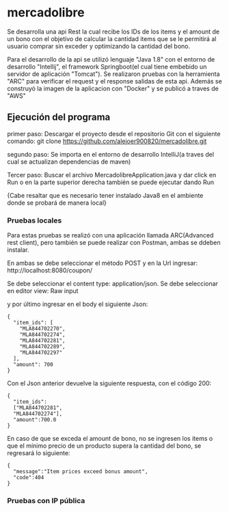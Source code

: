 # mercadolibre
Se desarrolla una api Rest la cual recibe los IDs de los items y el amount de un bono con 
el objetivo de calcular la cantidad items que se le permitirá al usuario comprar sin exceder
y optimizando la cantidad del bono.

Para el desarrollo de la api se utilizó lenguaje "Java 1.8" con el entorno de desarrollo "Intellij", el framework Springboot(el cual tiene embebido un servidor de aplicación "Tomcat").
Se realizaron pruebas con la herramienta "ARC" para verificar el request y el response salidas de esta api.
Además se construyó la imagen de la aplicacion con "Docker" y se publicó a traves de "AWS"

## Ejecución del programa

primer paso: Descargar el proyecto desde el repositorio Git con el siguiente comando: git clone https://github.com/alejoer900820/mercadolibre.git

segundo paso: Se importa en el entorno de desarrollo IntelliJ(a traves del cual se actualizan dependencias de maven)

Tercer paso: Buscar el archivo MercadolibreApplication.java y dar click en Run o en la parte superior derecha también se puede ejecutar dando Run

{Cabe resaltar que es necesario tener instalado Java8 en el ambiente donde se probará de manera local}

### Pruebas locales
Para estas pruebas se realizó con una aplicación llamada ARC(Advanced rest client), pero también se puede realizar
con Postman, ambas se ddeben instalar.

En ambas se debe seleccionar el método POST y en la Url ingresar: http://localhost:8080/coupon/

Se debe seleccionar el content type: application/json.
Se debe seleccionar en editor view: Raw input

y por último ingresar en el body el siguiente Json:

```
{
  "item_ids": [
    "MLA844702270",
    "MLA844702274",
    "MLA844702281",
    "MLA844702289",
    "MLA844702297"
  ],
  "amount": 700
}
```
Con el Json anterior devuelve la siguiente respuesta, con el código 200:

```
{
  "item_ids":
  ["MLA844702281",
  "MLA844702274"],
  "amount":700.0
}
```

En caso de que se exceda el amount de bono, no se ingresen los items o que el mínimo precio
de un producto supera la cantidad del bono, se regresará lo siguiente:

```
{   
  "message":"Item prices exceed bonus amount",
  "code":404
}
```


### Pruebas con IP pública

